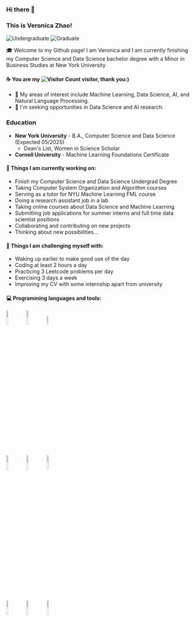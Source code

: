 ### Hi there 👋 
### This is Veronica Zhao!

![Undergraduate](https://img.shields.io/badge/Undergraduate-NYU-purple) ![Graduate](https://img.shields.io/badge/Certificate-Cornell-red)

🎓 Welcome to my Github page! I am Veronica and I am currently finishing my Computer Science and Data Science bachelor degree with a Minor in Business Studies at New York University
#### ☕ You are my ![Visitor Count](https://profile-counter.glitch.me/ziqiveronica/count.svg) visitor, thank you:)

- 🔬 My areas of interest include Machine Learning, Data Science, AI, and Natural Language Processing.
- 🚀 I'm seeking opportunities in Data Science and AI research.

### Education
- **New York University** - B.A., Computer Science and Data Science (Expected 05/2025)
  - Dean's List, Women in Science Scholar
- **Cornell University** - Machine Learning Foundations Certificate

#### 🌱 Things I am currently working on: 
- Finish my Computer Science and Data Science Undergrad Degree
- Taking Computer System Organization and Algorithm courses
- Serving as a tutor for NYU Machine Learning FML course
- Doing a research assistant job in a lab
- Taking online courses about Data Science and Machine Learning
- Submitting job applications for summer interns and full time data scientist positions
- Collaborating and contributing on new projects
- Thinking about new possibilities...

#### :muscle: Things I am challenging myself with:
- Waking up earlier to make good use of the day
- Coding at least 2 hours a day
- Practicing 3 Leetcode problems per day
- Exercising 3 days a week
- Improving my CV with some internship apart from university

#### :computer: Programming languages and tools:

<p>
<!-- 	<img width="50%" align="right" src="https://github-readme-stats.vercel.app/api?username=ziqiveronica&show_icons=true&hide_border=true" /> -->


<code><img width="10%" src="https://www.vectorlogo.zone/logos/java/java-ar21.svg"></code>
<code><img width="10%" src="https://www.vectorlogo.zone/logos/python/python-ar21.svg"></code>
<code><img width="8%" src="https://www.vectorlogo.zone/logos/r-project/r-project-icon.svg"></code>
<br />
<code><img width="10%" src="https://www.vectorlogo.zone/logos/mysql/mysql-ar21.svg"></code>
<code><img width="10%" src="https://www.vectorlogo.zone/logos/mongodb/mongodb-ar21.svg"></code>
<code><img width="10%" src="https://www.vectorlogo.zone/logos/git-scm/git-scm-ar21.svg"></code>
<br />
<code><img width="10%" src="https://www.vectorlogo.zone/logos/tensorflow/tensorflow-ar21.svg"></code>
<code><img width="10%" src="https://www.vectorlogo.zone/logos/pytorch/pytorch-ar21.svg"></code>
<code><img width="10%" src="https://www.vectorlogo.zone/logos/javascript/javascript-ar21.svg"></code>
</p>


